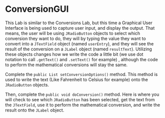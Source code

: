 # ConversionGUI

This Lab is similar to the Conversions Lab, but this time a Graphical User Interface is being used to capture user input, and display the output.  That means, the user will be using `JRadioButton` objects to select which conversion they want to do,  they will by typing the value they want to convert into a `JTextField` object (named `userEntry`), and they will see the result of the conversion on a `JLabel` object (named `resultText`).  Utilizing these objects changes how we write the code a little bit (we use dot notation to call `.getText()` and `.setText()` for example) , although the code to perform the mathematical conversions will stay the same.

Complete the `public List setConversionOptions()` method.  This method is used to write the text (Like Fahrenheit to Celsius for example) onto the `JRadioButton` objects.

Then, complete the `public void doConversion()` method.  Here is where you will check to see which `JRadioButton` has been selected, get the text from the `JTextField`, use it to perform the mathematical conversion, and write the result onto the `JLabel` object.